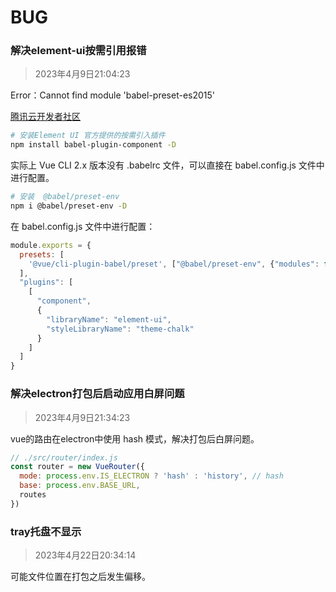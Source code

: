 # BUG

### 解决element-ui按需引用报错
> 2023年4月9日21:04:23

Error：Cannot find module 'babel-preset-es2015'

[腾讯云开发者社区](https://cloud.tencent.com/developer/article/1820418)

```bash
# 安装Element UI 官方提供的按需引入插件
npm install babel-plugin-component -D
```
实际上 Vue CLI 2.x 版本没有 .babelrc 文件，可以直接在 babel.config.js 文件中进行配置。

```bash
# 安装  @babel/preset-env
npm i @babel/preset-env -D
```
在 babel.config.js 文件中进行配置：
```js
module.exports = {
  presets: [
    '@vue/cli-plugin-babel/preset', ["@babel/preset-env", {"modules": false}]
  ],
  "plugins": [
    [
      "component",
      {
        "libraryName": "element-ui",
        "styleLibraryName": "theme-chalk"
      }
    ]
  ]
}
```

### 解决electron打包后启动应用白屏问题
> 2023年4月9日21:34:23

vue的路由在electron中使用 hash 模式，解决打包后白屏问题。

```js
// ./src/router/index.js
const router = new VueRouter({
  mode: process.env.IS_ELECTRON ? 'hash' : 'history', // hash
  base: process.env.BASE_URL,
  routes
})
```


### tray托盘不显示
> 2023年4月22日20:34:14

可能文件位置在打包之后发生偏移。
